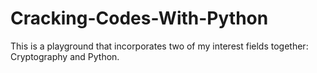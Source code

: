 # Cracking-Codes-With-Python

This is a playground that incorporates two of my interest fields together: Cryptography and Python.
